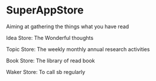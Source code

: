 # SuperAppStore

Aiming at gathering the things what you have read

Idea Store: The Wonderful thoughts

Topic Store: The weekly monthly annual research activities

Book Store: The library of read book

Waker Store: To call sb regularly 
